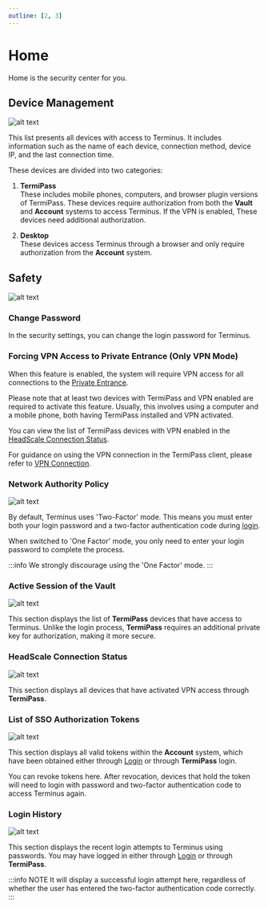 ```yaml
---
outline: [2, 3]
---
```


# Home

Home is the security center for you.

## Device Management

![alt text](/images/how-to/terminus/home01.png)

This list presents all devices with access to Terminus. It includes information such as the name of each device, connection method, device IP, and the last connection time. 

These devices are divided into two categories:
1. **TermiPass**<br>
These includes mobile phones, computers, and browser plugin versions of TermiPass. These devices require authorization from both the **Vault** and **Account** systems to access Terminus. If the VPN is enabled, These devices need additional authorization.

2. **Desktop**<br>
These devices access Terminus through a browser and only require authorization from the **Account** system.

## Safety

![alt text](/images/how-to/terminus/home02.png)

### Change Password

In the security settings, you can change the login password for Terminus.

### Forcing VPN Access to Private Entrance (Only VPN Mode)

When this feature is enabled, the system will require VPN access for all connections to the [Private Entrance](../../../overview/terminus/network.md#private-entrance).

Please note that at least two devices with TermiPass and VPN enabled are required to activate this feature. Usually, this involves using a computer and a mobile phone, both having TermiPass installed and VPN activated.

You can view the list of TermiPass devices with VPN enabled in the [HeadScale Connection Status](#headscale-connection-status).

For guidance on using the VPN connection in the TermiPass client, please refer to [VPN Connection](../../termipass/manage-terminus.md#vpn-connection).

### Network Authority Policy

![alt text](/images/how-to/terminus/network_authority_policy.png)

By default, Terminus uses 'Two-Factor' mode. This means you must enter both your login password and a two-factor authentication code during [login](../setup/login.md).

When switched to 'One Factor' mode, you only need to enter your login password to complete the process.

:::info
We strongly discourage using the 'One Factor' mode.
:::

### Active Session of the Vault

![alt text](/images/how-to/terminus/active_session_of_the_vault.png)

This section displays the list of **TermiPass** devices that have access to Terminus. Unlike the login process, **TermiPass** requires an additional private key for authorization, making it more secure.

### HeadScale Connection Status

![alt text](/images/how-to/terminus/headScale_connection_status.png)

This section displays all devices that have activated VPN access through **TermiPass**.

### List of SSO Authorization Tokens

![alt text](/images/how-to/terminus/list_of_sso_authorization_tokens.png)

This section displays all valid tokens within the **Account** system, which have been obtained either through [Login](../setup/login.md) or through **TermiPass** login.

You can revoke tokens here. After revocation, devices that hold the token will need to login with password and two-factor authentication code to access Terminus again.


### Login History

![alt text](/images/how-to/terminus/login_history.png)

This section displays the recent login attempts to Terminus using passwords. You may have logged in either through [Login](../setup/login.md) or through **TermiPass**.

:::info NOTE
It will display a successful login attempt here, regardless of whether the user has entered the two-factor authentication code correctly.
:::

